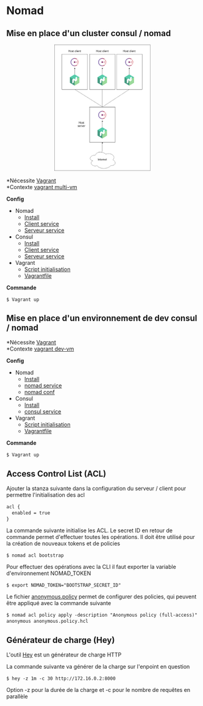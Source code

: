 # Nomad

## Mise en place d'un cluster consul / nomad

<p align="center">
    <img src="nomadConsulCluster.png"
    alt="nomadConsulCluster"
    width="50%"
    />
</p>

*Nécessite [Vagrant](https://www.vagrantup.com/downloads)
<br />
*Contexte [vagrant multi-vm](../vagrant/multi-vm)

**Config**

- Nomad
  - [Install](./installNomad.sh)
  - [Client service](./execNomadClient.sh)
  - [Serveur service](./execNomadServer.sh)
- Consul
  - [Install](../consul/installConsul.sh)
  - [Client service](../consul/execConsulClient.sh)
  - [Serveur service](../consul/execConsulServer.sh)
- Vagrant
  - [Script initialisation](../vagrant/init.sh)
  - [Vagrantfile](../vagrant/multi-vm/Vagrantfile)
  
**Commande**

```
$ Vagrant up
```

## Mise en place d'un environnement de dev consul / nomad

*Nécessite [Vagrant](https://www.vagrantup.com/downloads)
<br />
*Contexte [vagrant dev-vm](../vagrant/dev-vm)

**Config**

- Nomad
  - [Install](./installNomad.sh)
  - [nomad service](./execNomadDev.sh)
  - [nomad conf](./nomadConf.hcl)
- Consul
  - [Install](../consul/installConsul.sh)
  - [consul service](../consul/execConsulDev.sh)
- Vagrant
  - [Script initialisation](../vagrant/init.sh)
  - [Vagrantfile](../vagrant/dev-vm/Vagrantfile)
  
**Commande**

```
$ Vagrant up
```

## Access Control List (ACL)

Ajouter la stanza suivante dans la configuration du serveur / client pour permettre l'initialisation des acl

```
acl {
  enabled = true
}
```

La commande suivante initialise les ACL. Le secret ID en retour de commande permet d'effectuer toutes les opérations.
Il doit être utilisé pour la création de nouveaux tokens et de policies

```
$ nomad acl bootstrap
```

Pour effectuer des opérations avec la CLI il faut exporter la variable d'environnement NOMAD_TOKEN

```
$ export NOMAD_TOKEN="BOOTSTRAP_SECRET_ID"
```

Le fichier [anonymous.policy](./anonymous.policy) permet de configurer des policies, qui peuvent être 
appliqué avec la commande suivante

```
$ nomad acl policy apply -description "Anonymous policy (full-access)" anonymous anonymous.policy.hcl
```

## Générateur de charge (Hey)

L'outil [Hey](https://github.com/rakyll/hey) est un générateur de charge HTTP

La commande suivante va générer de la charge sur l'enpoint en question

```
$ hey -z 1m -c 30 http://172.16.0.2:8000
```

Option -z pour la durée de la charge et -c pour le nombre de requêtes en parallèle